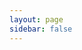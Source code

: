 ```yaml
---
layout: page
sidebar: false
---
```

<script setup>
import {
  VPTeamPage,
  VPTeamPageTitle,
  VPTeamMembers
} from 'vitepress/theme'

const members = [
  {
    avatar: 'https://www.github.com/yanyunwu.png',
    name: 'yanyunwu',
    title: 'Creator',
    links: [
      { icon: 'github', link: 'https://github.com/yanyunwu' },
      { icon: 'twitter', link: '#' }
    ]
  },
  {
    avatar: 'https://www.github.com/rib2333.png',
    name: 'rib2333',
    title: 'Contributor',
    links: [
      { icon: 'github', link: 'https://github.com/rib2333' },
      { icon: 'twitter', link: '#' }
    ]
  },
  {
    avatar: 'https://www.github.com/Bluex-xx.png',
    name: 'Bluex-xx',
    title: 'Contributor',
    links: [
      { icon: 'github', link: 'https://github.com/Bluex-xx' },
      { icon: 'twitter', link: '#' }
    ]
  },
  {
    avatar: 'https://www.github.com/Kyrie711.png',
    name: 'Kyrie711',
    title: 'Contributor',
    links: [
      { icon: 'github', link: 'https://github.com/Kyrie711' },
      { icon: 'twitter', link: '#' }
    ]
  },
]
</script>

<VPTeamPage>
  <VPTeamPageTitle>
    <template #title>
      Our Team
    </template>
    <template #lead>
      The development of OthersUI is guided by an energetic
      team, some of whom have chosen to be featured below.
    </template>
  </VPTeamPageTitle>
  <VPTeamMembers
    size="small"
    :members="members"
  />
</VPTeamPage>

